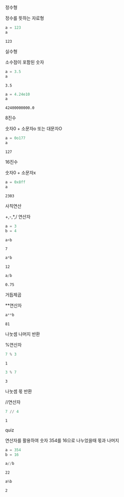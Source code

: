 정수형

정수를 뜻하는 자료형

```python
a = 123
a
```




    123


실수형

소수점이 포함된 숫자

```python
a = 3.5
a
```




    3.5




```python
a = 4.24e10
a
```




    42400000000.0


8진수

숫자0 + 소문자o 또는 대문자O

```python
a = 0o177
a
```




    127


16진수

숫자0 + 소문자x

```python
a = 0x8ff
a
```




    2303


사칙연산

+,-,*,/ 연산자

```python
a = 3
b = 4
```


```python
a+b
```




    7




```python
a*b
```




    12




```python
a/b
```




    0.75


거듭제곱

**연산자

```python
a**b
```




    81


나눗셈 나머지 반환

%연산자

```python
7 % 3
```




    1




```python
3 % 7
```




    3


나눗셈 몫 반환

//연산자

```python
7 // 4
```




    1


quiz

연산자를 활용하여 숫자 354를 16으로 나누었을때 몫과 나머지

```python
a = 354
b = 16
```


```python
a//b
```




    22




```python
a%b
```




    2


